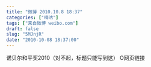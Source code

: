 ```yaml
---
title: "微博 2010.10.8 18:37"
categories: ["嘀咕"]
tags: ["来自微博 weibo.com"]
draft: false
slug: "5MJnjR"
date: "2010-10-08 18:37:00"
---
```


<p>诺贝尔和平奖2010（对不起，标题只能写到这） O网页链接 ​​​​</p>
